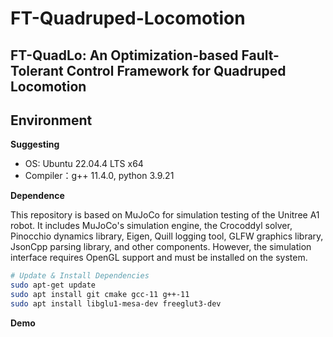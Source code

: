 # FT-Quadruped-Locomotion

## FT-QuadLo: An Optimization-based Fault-Tolerant Control Framework for Quadruped Locomotion

## Environment

**Suggesting**

- OS: Ubuntu 22.04.4 LTS x64
- Compiler：g++ 11.4.0, python 3.9.21

**Dependence**

This repository is based on MuJoCo for simulation testing of the Unitree A1 robot. It includes MuJoCo's simulation engine, the Crocoddyl solver, Pinocchio dynamics library, Eigen, Quill logging tool, GLFW graphics library, JsonCpp parsing library, and other components. However, the simulation interface requires OpenGL support and must be installed on the system.

```Bash
# Update & Install Dependencies
sudo apt-get update
sudo apt install git cmake gcc-11 g++-11
sudo apt install libglu1-mesa-dev freeglut3-dev
```

**Demo**

